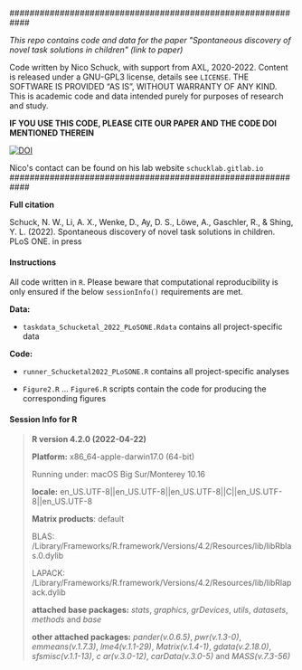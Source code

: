 ############################################################

*This repo contains code and data for the paper "Spontaneous discovery of novel task solutions in children" (link to paper)*

Code written by Nico Schuck, with support from AXL, 2020-2022. Content is released under a GNU-GPL3 license, details see `LICENSE`. THE SOFTWARE IS PROVIDED “AS IS”, WITHOUT WARRANTY OF ANY KIND. This is academic code and data intended purely for purposes of research and study.  

**IF YOU USE THIS CODE, PLEASE CITE OUR PAPER AND THE CODE DOI MENTIONED THEREIN**

[![DOI](https://zenodo.org/badge/482310702.svg)](https://zenodo.org/badge/latestdoi/482310702)


Nico's contact can be found on his lab website `schucklab.gitlab.io`
############################################################

**Full citation**

Schuck, N. W., Li, A. X., Wenke, D., Ay, D. S., Löwe, A., Gaschler, R., & Shing, Y. L. (2022). Spontaneous discovery of novel task solutions in children. PLoS ONE. in press



#### Instructions

All code written in `R`. Please beware that computational reproducibility is only ensured if the below `sessionInfo()` requirements are met.

**Data:**
- `taskdata_Schucketal_2022_PLoSONE.Rdata` contains all project-specific data

**Code:**
- `runner_Schucketal2022_PLoSONE.R` contains all project-specific analyses

- `Figure2.R` ... `Figure6.R` scripts contain the code for producing the corresponding figures


#### Session Info for R

>**R version 4.2.0 (2022-04-22)**
>
>**Platform:** x86_64-apple-darwin17.0 (64-bit)
>
> Running under: macOS Big Sur/Monterey 10.16
>
>**locale:**
en_US.UTF-8||en_US.UTF-8||en_US.UTF-8||C||en_US.UTF-8||en_US.UTF-8
>
>**Matrix products**: default
>
>BLAS:   /Library/Frameworks/R.framework/Versions/4.2/Resources/lib/libRblas.0.dylib
>
>LAPACK: /Library/Frameworks/R.framework/Versions/4.2/Resources/lib/libRlapack.dylib
>
>**attached base packages:**
_stats_, _graphics_, _grDevices_, _utils_, _datasets_, _methods_ and _base_
>
>**other attached packages:**
_pander(v.0.6.5)_, _pwr(v.1.3-0)_, _emmeans(v.1.7.3)_, _lme4(v.1.1-29)_, _Matrix(v.1.4-1)_, _gdata(v.2.18.0)_, _sfsmisc(v.1.1-13)_, _c
ar(v.3.0-12)_, _carData(v.3.0-5)_ and _MASS(v.7.3-56)_
